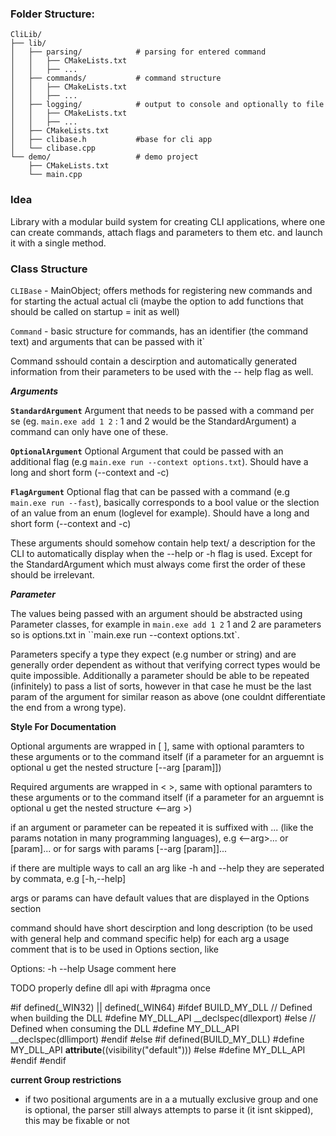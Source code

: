 ### Folder Structure: ###

```
CliLib/
├── lib/
│   ├── parsing/            # parsing for entered command
│   │   ├── CMakeLists.txt
│   │   ├── ...
│   ├── commands/           # command structure
│   │   ├── CMakeLists.txt
│   │   ├── ...
│   ├── logging/            # output to console and optionally to file
│   │   ├── CMakeLists.txt
│   │   ├── ...
│   ├── CMakeLists.txt
│   ├── clibase.h           #base for cli app
│   └── clibase.cpp
└── demo/                   # demo project
    ├── CMakeLists.txt
    └── main.cpp
```

### Idea ###

Library with a modular build system for creating CLI applications, where one can create commands, attach flags and parameters to them etc. and launch it with a single method.

### Class Structure ###

``CLIBase`` - MainObject; offers methods for registering new commands and for starting the actual actual cli (maybe the option to add functions that should be called on startup = init as well)

``Command`` - basic structure for commands, has an identifier (the command text) and arguments that can be passed with it`

Command sshould contain a descirption and automatically generated information from their parameters to be used with the -- help flag as well.

***Arguments***

**``StandardArgument``** Argument that needs to be passed with a command per se (eg. ``main.exe add 1 2`` : 1 and 2 would be the StandardArgument) a command can only have one of these.

**``OptionalArgument``** Optional Argument that could be passed with an additional flag (e.g ``main.exe run --context options.txt``). Should have a long and short form (--context and -c)

**``FlagArgument``** Optional flag that can be passed with a command (e.g ``main.exe run --fast``), basically corresponds to a bool value or the slection of an value from an enum (loglevel for example). Should have a long and short form (--context and -c)

These arguments should somehow contain help text/ a description for the CLI to automatically display when the --help or -h flag is used. Except for the StandardArgument which must always come first the order of these should be irrelevant.

***Parameter***

The values being passed with an argument should be abstracted using Parameter classes, for example in ``main.exe add 1 2`` 1 and 2 are parameters so is options.txt in ``main.exe run --context options.txt`.

Parameters specify a type they expect (e.g number or string) and are generally order dependent as without that verifying correct types would be quite impossible. Additionally a parameter should be able to be repeated (infinitely) to pass a list of sorts, however in that case he must be the last param of the argument for similar reason as above (one couldnt differentiate the end from a wrong type).

**Style For Documentation**

Optional arguments are wrapped in [    ], same with optional paramters to these arguments or to the command itself (if a parameter for an arguemnt is optional u get the nested structure [--arg [param]])

Required arguments are wrapped in <    >, same with optional paramters to these arguments or to the command itself (if a parameter for an arguemnt is optional u get the nested structure <--arg <param>>)

if an argument or parameter can be repeated it is suffixed with ... (like the params notation in many programming languages), e.g <--arg>... or [param]... or for sargs with params [--arg [param]]...

if there are multiple ways to call an arg like -h and --help they are seperated by commata, e.g [-h,--help]

args or params can have default values that are displayed in the Options section

command should have short descirption and long description (to be used with general help and command specific help)
for each arg a usage comment that is to be used in Options section, like 

Options:
    -h --help Usage comment here

TODO properly define dll api with
#pragma once

#if defined(_WIN32) || defined(_WIN64)
  #ifdef BUILD_MY_DLL      // Defined when building the DLL
    #define MY_DLL_API __declspec(dllexport)
  #else                    // Defined when consuming the DLL
    #define MY_DLL_API __declspec(dllimport)
  #endif
#else
  #if defined(BUILD_MY_DLL)
    #define MY_DLL_API __attribute__((visibility("default")))
  #else
    #define MY_DLL_API
  #endif
#endif

**current Group restrictions**

- if two positional arguments are in a a mutually exclusive group and one is optional, the parser still always attempts to parse it (it isnt skipped), this may be fixable or not